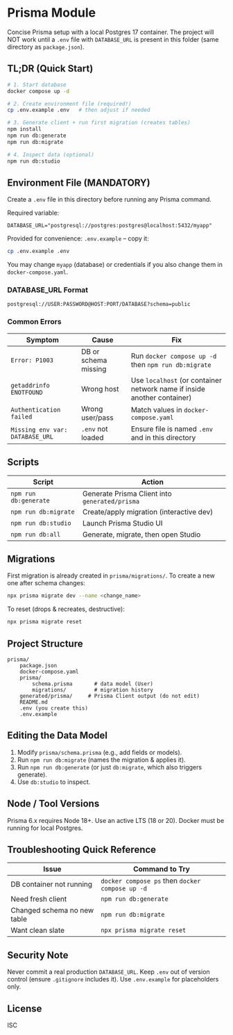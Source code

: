 # Prisma Module

Concise Prisma setup with a local Postgres 17 container. The project will NOT work until a `.env` file with `DATABASE_URL` is present in this folder (same directory as `package.json`).

## TL;DR (Quick Start)
```bash
# 1. Start database
docker compose up -d

# 2. Create environment file (required!)
cp .env.example .env   # then adjust if needed

# 3. Generate client + run first migration (creates tables)
npm install
npm run db:generate
npm run db:migrate

# 4. Inspect data (optional)
npm run db:studio
```

## Environment File (MANDATORY)
Create a `.env` file in this directory before running any Prisma command.

Required variable:
```
DATABASE_URL="postgresql://postgres:postgres@localhost:5432/myapp"
```

Provided for convenience: `.env.example` – copy it:

```bash
cp .env.example .env
```

You may change `myapp` (database) or credentials if you also change them in `docker-compose.yaml`.

### DATABASE_URL Format
```
postgresql://USER:PASSWORD@HOST:PORT/DATABASE?schema=public
```

### Common Errors
| Symptom | Cause | Fix |
|---------|-------|-----|
| `Error: P1003` | DB or schema missing | Run `docker compose up -d` then `npm run db:migrate` |
| `getaddrinfo ENOTFOUND` | Wrong host | Use `localhost` (or container network name if inside another container) |
| `Authentication failed` | Wrong user/pass | Match values in `docker-compose.yaml` |
| `Missing env var: DATABASE_URL` | `.env` not loaded | Ensure file is named `.env` and in this directory |

## Scripts
| Script | Action |
|--------|--------|
| `npm run db:generate` | Generate Prisma Client into `generated/prisma` |
| `npm run db:migrate` | Create/apply migration (interactive dev) |
| `npm run db:studio` | Launch Prisma Studio UI |
| `npm run db:all` | Generate, migrate, then open Studio |

## Migrations
First migration is already created in `prisma/migrations/`. To create a new one after schema changes:
```bash
npx prisma migrate dev --name <change_name>
```

To reset (drops & recreates, destructive):
```bash
npx prisma migrate reset
```

## Project Structure
```
prisma/
	package.json
	docker-compose.yaml
	prisma/
		schema.prisma       # data model (User)
		migrations/         # migration history
	generated/prisma/     # Prisma Client output (do not edit)
	README.md
	.env (you create this)
	.env.example
```

## Editing the Data Model
1. Modify `prisma/schema.prisma` (e.g., add fields or models).  
2. Run `npm run db:migrate` (names the migration & applies it).  
3. Run `npm run db:generate` (or just `db:migrate`, which also triggers generate).  
4. Use `db:studio` to inspect.

## Node / Tool Versions
Prisma 6.x requires Node 18+. Use an active LTS (18 or 20). Docker must be running for local Postgres.

## Troubleshooting Quick Reference
| Issue | Command to Try |
|-------|----------------|
| DB container not running | `docker compose ps` then `docker compose up -d` |
| Need fresh client | `npm run db:generate` |
| Changed schema no new table | `npm run db:migrate` |
| Want clean slate | `npx prisma migrate reset` |

## Security Note
Never commit a real production `DATABASE_URL`. Keep `.env` out of version control (ensure `.gitignore` includes it). Use `.env.example` for placeholders only.

## License
ISC

